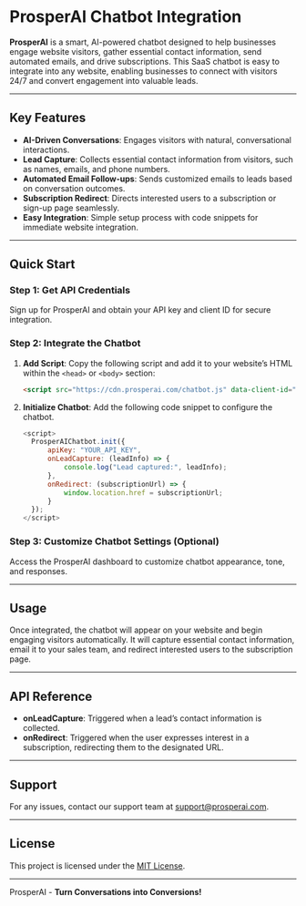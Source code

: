 # ProsperAI Chatbot Integration

**ProsperAI** is a smart, AI-powered chatbot designed to help businesses engage website visitors, gather essential contact information, send automated emails, and drive subscriptions. This SaaS chatbot is easy to integrate into any website, enabling businesses to connect with visitors 24/7 and convert engagement into valuable leads.

---

## Key Features

- **AI-Driven Conversations**: Engages visitors with natural, conversational interactions.
- **Lead Capture**: Collects essential contact information from visitors, such as names, emails, and phone numbers.
- **Automated Email Follow-ups**: Sends customized emails to leads based on conversation outcomes.
- **Subscription Redirect**: Directs interested users to a subscription or sign-up page seamlessly.
- **Easy Integration**: Simple setup process with code snippets for immediate website integration.

---

## Quick Start

### Step 1: Get API Credentials
Sign up for ProsperAI and obtain your API key and client ID for secure integration.

### Step 2: Integrate the Chatbot
1. **Add Script**: Copy the following script and add it to your website’s HTML within the `<head>` or `<body>` section:

    ```html
    <script src="https://cdn.prosperai.com/chatbot.js" data-client-id="YOUR_CLIENT_ID"></script>
    ```

2. **Initialize Chatbot**: Add the following code snippet to configure the chatbot.

    ```javascript
    <script>
      ProsperAIChatbot.init({
          apiKey: "YOUR_API_KEY",
          onLeadCapture: (leadInfo) => {
              console.log("Lead captured:", leadInfo);
          },
          onRedirect: (subscriptionUrl) => {
              window.location.href = subscriptionUrl;
          }
      });
    </script>
    ```

### Step 3: Customize Chatbot Settings (Optional)
Access the ProsperAI dashboard to customize chatbot appearance, tone, and responses.

---

## Usage

Once integrated, the chatbot will appear on your website and begin engaging visitors automatically. It will capture essential contact information, email it to your sales team, and redirect interested users to the subscription page.

---

## API Reference

- **onLeadCapture**: Triggered when a lead’s contact information is collected.
- **onRedirect**: Triggered when the user expresses interest in a subscription, redirecting them to the designated URL.

---

## Support

For any issues, contact our support team at [support@prosperai.com](mailto:support@prosperai.com).

---

## License

This project is licensed under the [MIT License](LICENSE).

---

ProsperAI - **Turn Conversations into Conversions!**
